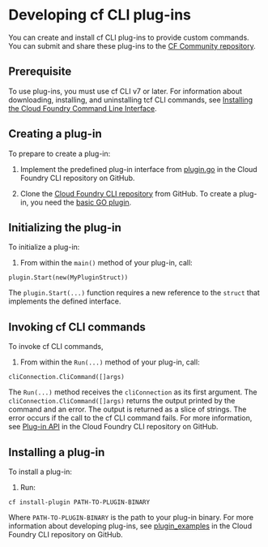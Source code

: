 # Developing cf CLI plug-ins
You can create and install cf CLI plug-ins to provide custom commands. You can submit and share these plug-ins to the [CF Community repository](https://plugins.cloudfoundry.org/).

## Prerequisite
To use plug-ins, you must use cf CLI v7 or later. For information about downloading, installing, and uninstalling tcf CLI commands, see [Installing the Cloud Foundry Command Line Interface](https://docs.cloudfoundry.org/cf-cli/install-go-cli.html).

## Creating a plug-in
To prepare to create a plug-in:

1. Implement the predefined plug-in interface from [plugin.go](https://github.com/cloudfoundry/cli/blob/master/plugin/plugin.go) in the Cloud Foundry CLI repository on GitHub.

2. Clone the [Cloud Foundry CLI repository](https://github.com/cloudfoundry/cli) from GitHub. To create a plug-in, you need the [basic GO plugin](https://github.com/cloudfoundry/cli/blob/master/plugin/plugin_examples/basic_plugin.go).

## Initializing the plug-in
To initialize a plug-in:

1. From within the `main()` method of your plug-in, call:
```
plugin.Start(new(MyPluginStruct))
```
The `plugin.Start(...)` function requires a new reference to the `struct` that implements the defined interface.

## Invoking cf CLI commands
To invoke cf CLI commands,

1. From within the `Run(...)` method of your plug-in, call:
```
cliConnection.CliCommand([]args)
```
The `Run(...)` method receives the `cliConnection` as its first argument. The `cliConnection.CliCommand([]args)` returns the output printed by the command and an error.
The output is returned as a slice of strings. The error occurs if the call to the cf CLI command fails.
For more information, see [Plug-in API](https://github.com/cloudfoundry/cli/blob/master/plugin/plugin_examples/DOC.md) in the Cloud Foundry CLI repository on GitHub.

## Installing a plug-in
To install a plug-in:

1. Run:
```
cf install-plugin PATH-TO-PLUGIN-BINARY
```
Where `PATH-TO-PLUGIN-BINARY` is the path to your plug-in binary.
For more information about developing plug-ins, see [plugin\_examples](https://github.com/cloudfoundry/cli/tree/master/plugin/plugin_examples) in the Cloud Foundry CLI repository on GitHub.